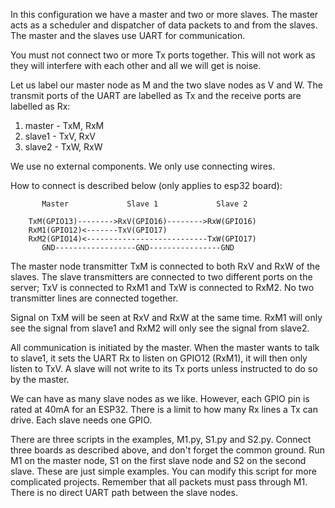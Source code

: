 
In this configuration we have a master and two or more slaves. The master acts as a scheduler and dispatcher of data packets to and from the slaves. The master and the slaves use UART for communication.

You must not connect two or more Tx ports together. This will not work as they will interfere with each other and all we will get is noise.

Let us label our master node as M and the two slave nodes as V and W. The transmit ports of the UART are labelled as Tx and the receive ports are labelled as Rx:

1. master - TxM, RxM
2. slave1 - TxV, RxV
3. slave2 - TxW, RxW

We use no external components. We only use connecting wires.

How to connect is described below (only applies to esp32 board):

```
       Master             Slave 1             Slave 2

    TxM(GPIO13)-------->RxV(GPIO16)-------->RxW(GPIO16)
    RxM1(GPIO12)<-------TxV(GPIO17)
    RxM2(GPIO14)<---------------------------TxW(GPIO17)
       GND------------------GND----------------GND

```

The master node transmitter TxM is connected to both RxV and RxW of the slaves. The slave transmitters are connected to two different ports on the server; TxV is connected to RxM1 and TxW is connected to RxM2. No two transmitter lines are connected together.

Signal on TxM will be seen at RxV and RxW at the same time. RxM1 will only see the signal from slave1 and RxM2 will only see the signal from slave2.

All communication is initiated by the master. When the master wants to talk to slave1, it sets the UART Rx to listen on GPIO12 (RxM1), it will then only listen to TxV. A slave will not write to its Tx ports unless instructed to do so by the master.

We can have as many slave nodes as we like. However, each GPIO pin is rated at 40mA for an ESP32. There is a limit to how many Rx lines a Tx can drive. Each slave needs one GPIO.

There are three scripts in the examples, M1.py, S1.py and S2.py. Connect three boards as described above, and don't forget the common ground. Run M1 on the master node, S1 on the first slave node and S2 on the second slave. These are just simple examples. You can modify this script for more complicated projects. Remember that all packets must pass through M1. There is no direct UART path between the slave nodes.


